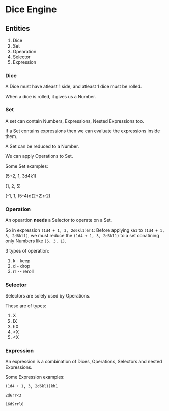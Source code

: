 # Dice Engine

## Entities
 1. Dice
 2. Set
 3. Opearation
 4. Selector
 5. Expression


### Dice

A Dice must have atleast 1 side, and atleast 1 dice must be rolled.

When a dice is rolled, it gives us a Number.

### Set

A set can contain Numbers, Expressions, Nested Expressions too.

If a Set contains expressions then we can evaluate the expressions inside them.

A Set can be reduced to a Number.

We can apply Operations to Set.

Some Set examples:

(5+2, 1, 3d4k1)

(1, 2, 5)

(-1, 1, (5-4)d(2+2)rr2)



### Operation
An opeartion **needs** a Selector to operate on a Set.

So in expression `(1d4 + 1, 3, 2d6kl1)kh1`: Before applying `kh1` to `(1d4 + 1, 3, 2d6kl1)`, we must reduce the `(1d4 + 1, 3, 2d6kl1)` to a set conatining only Numbers like `(5, 3, 1)`.

3 types of operation:

1. k - keep
2. d - drop
3. rr -- reroll

### Selector
Selectors are solely used by Operations.

These are of types:
1. X
2. lX
3. hX
4. \>X
5. <X


### Expression

An expression is a combination of Dices, Operations, Selectors and nested Expressions.

Some Expression examples:

`(1d4 + 1, 3, 2d6kl1)kh1`

`2d6rr<3`

`16d9rrl8`
